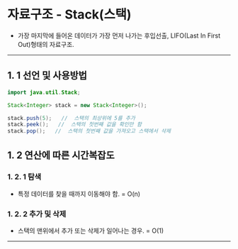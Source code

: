 # 자료구조 - Stack(스택) 

- 가장 마지막에 들어온 데이터가 가장 먼저 나가는 후입선출, LIFO(Last In First Out)형태의 자료구조.

---

## 1. 1 선언 및 사용방법

~~~java
import java.util.Stack;

Stack<Integer> stack = new Stack<Integer>(); 

stack.push(5);   //  스택의 최상위에 5를 추가 
stack.peek();   //  스택의 첫번째 값을 확인만 함
stack.pop();   //  스택의 첫번째 값을 가져오고 스택에서 삭제

~~~

## 1. 2 연산에 따른 시간복잡도

### 1. 2. 1 탐색
- 특정 데이터를 찾을 때까지 이동해야 함. = O(n)

### 1. 2. 2 추가 및 삭제
-  스택의 맨위에서 추가 또는 삭제가 일어나는 경우. = O(1)

---
